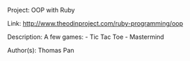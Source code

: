 Project: OOP with Ruby

Link: http://www.theodinproject.com/ruby-programming/oop

Description: A few games:
	- Tic Tac Toe
	- Mastermind

Author(s): Thomas Pan

